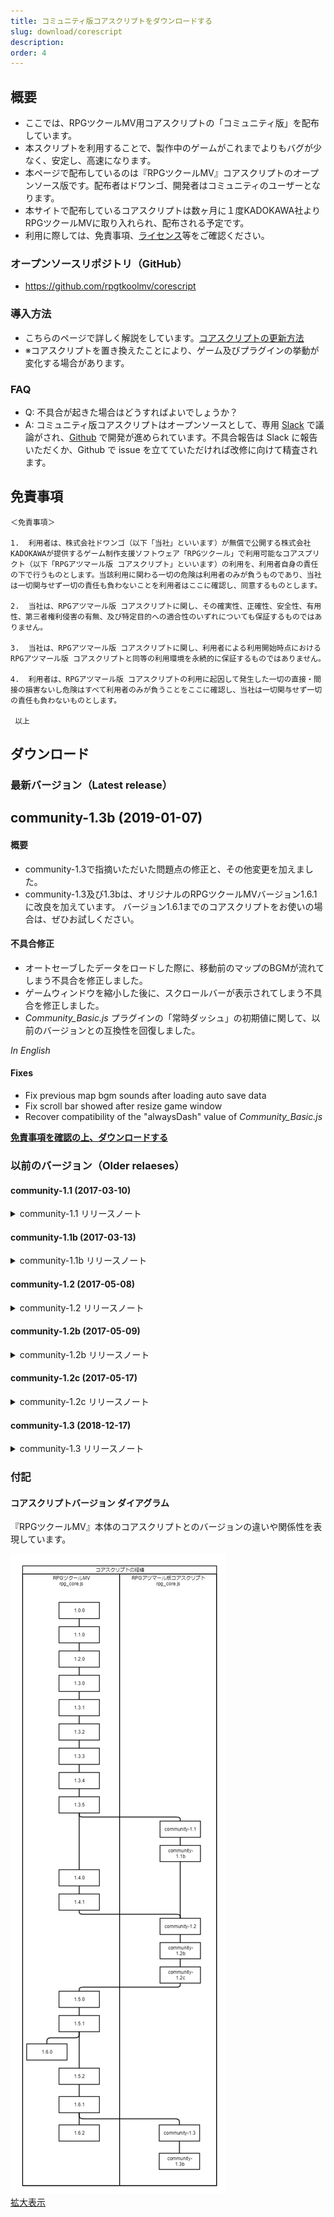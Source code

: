 ```yaml
---
title: コミュニティ版コアスクリプトをダウンロードする
slug: download/corescript
description:
order: 4
---
```


## 概要

- ここでは、RPGツクールMV用コアスクリプトの「コミュニティ版」を配布しています。  
- 本スクリプトを利用することで、製作中のゲームがこれまでよりもバグが少なく、安定し、高速になります。
- 本ページで配布しているのは『RPGツクールMV』コアスクリプトのオープンソース版です。配布者はドワンゴ、開発者はコミュニティのユーザーとなります。
- 本サイトで配布しているコアスクリプトは数ヶ月に１度KADOKAWA社よりRPGツクールMVに取り入れられ、配布される予定です。
- 利用に際しては、免責事項、[ライセンス](https://github.com/rpgtkoolmv/corescript/blob/master/LICENSE)等をご確認ください。

### オープンソースリポジトリ（GitHub）

- https://github.com/rpgtkoolmv/corescript

### 導入方法

- こちらのページで詳しく解説をしています。[コアスクリプトの更新方法](corescript-usage)
- ※コアスクリプトを置き換えたことにより、ゲーム及びプラグインの挙動が変化する場合があります。

### FAQ

- Q: 不具合が起きた場合はどうすればよいでしょうか？
- A: コミュニティ版コアスクリプトはオープンソースとして、専用 [Slack](https://rpg-atsumaru.slack.com/) で議論がされ、[Github](https://github.com/rpgtkoolmv/corescript) で開発が進められています。不具合報告は Slack に報告いただくか、Github で issue を立てていただければ改修に向けて精査されます。

## 免責事項

    ＜免責事項＞

    1.  利用者は、株式会社ドワンゴ（以下「当社」といいます）が無償で公開する株式会社KADOKAWAが提供するゲーム制作支援ソフトウェア「RPGツクール」で利用可能なコアスプリクト（以下「RPGアツマール版 コアスクリプト」といいます）の利用を、利用者自身の責任の下で行うものとします。当該利用に関わる一切の危険は利用者のみが負うものであり、当社は一切関与せず一切の責任も負わないことを利用者はここに確認し、同意するものとします。

    2.  当社は、RPGアツマール版 コアスクリプトに関し、その確実性、正確性、安全性、有用性、第三者権利侵害の有無、及び特定目的への適合性のいずれについても保証するものではありません。

    3.  当社は、RPGアツマール版 コアスクリプトに関し、利用者による利用開始時点におけるRPGアツマール版 コアスクリプトと同等の利用環境を永続的に保証するものではありません。

    4.  利用者は、RPGアツマール版 コアスクリプトの利用に起因して発生した一切の直接・間接の損害ないし危険はすべて利用者のみが負うことをここに確認し、当社は一切関与せず一切の責任も負わないものとします。

     以上

## ダウンロード

### 最新バージョン（Latest release）
**community-1.3b** (2019-01-07)
---
#### 概要
- community-1.3で指摘いただいた問題点の修正と、その他変更を加えました。
- community-1.3及び1.3bは、オリジナルのRPGツクールMVバージョン1.6.1に改良を加えています。 バージョン1.6.1までのコアスクリプトをお使いの場合は、ぜひお試しください。

#### 不具合修正
- オートセーブしたデータをロードした際に、移動前のマップのBGMが流れてしまう不具合を修正しました。
- ゲームウィンドウを縮小した後に、スクロールバーが表示されてしまう不具合を修正しました。
- *Community_Basic.js* プラグインの「常時ダッシュ」の初期値に関して、以前のバージョンとの互換性を回復しました。

*In English*
#### Fixes
- Fix previous map bgm sounds after loading auto save data
- Fix scroll bar showed after resize game window
- Recover compatibility of the "alwaysDash" value of *Community_Basic.js*

**[免責事項を確認の上、ダウンロードする](http://dl.cdn.nimg.jp/atsumaru/atsumaru/corescript/1/3/community-1.3b_190116.zip)**

### 以前のバージョン（Older relaeses）

#### community-1.1 (2017-03-10)

<details><summary>community-1.1 リリースノート</summary>
<div>

---------  
**概要**  
 今回のキーワードは「バグ修正」「WebGL」「プリロード（事前読み込み）」です。 特にモバイル端末でもWebGLモードを採用したことによってより高速で高級なゲームの描画が実現されました。 また、プリロードによって後に扱う画像をあらかじめバックグラウンドで（ゲームを固めずに）ロードするようにしましたので、回線が細い環境でもある程度快適に楽しんで頂けると思います！    
---------  
**新機能**  
画像のプリロード（事前読み込み）機能を追加しました。  
マップ、コモン、バトルの各イベントの開始時に、そのイベントページの命令を解析して使用する画像を先行して読み込みます。読み込んでいる間もゲームの動作は止まりませんので、体感的には読み込みが早くなります。このプリロードシステムはプラグインからも`ImageManager.requestXxxxx`の形で利用することが出来ます。  
---------  
**仕様変更**  
- メモリ管理機構を導入しました。  
あらかじめ機構で定められたメモリの使用量上限以上に画像を溜め込まないようになりました。この上限値は`ImageCache.limit`で定義されていますので、必要に応じてプラグインなどで変更することができます。  
- すべての環境でWebGLモードを採用しました。  
これまではモバイル端末では強制的にcanvasモードで起動してきましたが、上記のメモリ問題の解消にともなってWebGLモードを使用できるようになりました。WebGLはブラウザの新しい描画APIで、canvasモードよりも高速で高級な描画が可能になります。これによりモバイル端末でのゲームの動作速度が改善するほか、WebGLを用いたプラグインがモバイル端末でも動くようになるなど多岐にわたるメリットがあります。  
- フォントの読み込み方法を改善しました。  
一部のブラウザで有効なCSS Font Loadingという仕組みによる読み込みを採用しました。これにより対応ブラウザではフォントの読み込みに20秒以上かかってもFont load errorが出なくなります。また、Chromeで別のゲームのフォントが混ざる不具合が解消されます。  
- 「ムービーの再生」に関して複数の点を変更しました。    
まず、Androidでムービーの再生が出来ない不具合を修正しました。次にムービーが終了するまでイベントコマンドが進まないようにしました。また、iPod/iPhoneでのムービー再生はこれまでフルスクリーンとなっていましたが、ユーザー体験を統一するため他のデバイスと同じインライン方式にしました。  
- 顔画像つき文章の表示、アニメーションの表示、タイルセットの変更の際の画像読み込み待機を必要最小限にしました。  
これらの命令ではすべての画像が読み込まれるまで待機していましたが、関係ない画像が読み込まれるまで待つといたずらに時間がかかる可能性がありました。そこでそれぞれの命令で使用する画像のみ読み込みを待つように変更しました。  
---------  
**不具合修正**  
- 「ピクチャの消去」時にエラーが発生することがある不具合を修正しました。  
- 並列処理イベント実行中のセーブが失敗することがある不具合を修正しました。  
- boxWidth, boxHeightを変更していると表示がおかしくなる不具合を修正しました。  
- iOS8のSafariで動作しない不具合を修正しました。  
- ME演奏後や戦闘終了後にBGM/BGSの音量を変更できない不具合を修正しました。  
- 二つ目の武器のアニメーションが正しく反転されていない不具合を修正しました。  
- windowLayerにプラグインなどでスプライトを追加すると表示されないことがある不具合を修正しました。  
- mac及びiOSでゲーム画面に黒線が表示される不具合を修正しました。（Pixi4.4.1への更新による修正）  
---------  
**特にテストしてほしいところ**  
変えたところをテストして頂けるとありがたいです！（そりゃそうだ）  
特に画像の読み込み系の変更（メモリに関する修正とプリロード）は大きな改変ですので、画像をたくさん使ってるゲームがあったらテストしてもらえると助かります！  
矢継ぎ早にピクチャーを出しまくる、シーンを切り替えまくるなど画像を大量に使い、切り替えるテスト大歓迎です。  
テストの際は同梱の *Debug_ReportMemory.js* をお使いください！右上に読み込んでいる画像のサイズや数が表示されます。  
正常に動作していればこの数字が一定です。もしも増え続けるようだとやばいかもなので状況と共にご報告頂けるとうれしいです。  
---------  
**今回のコミッター（コードを書いた人）**   
- liply  
- くらむぼん  
- wilfrem  
- ivanpopelyshev  
---------  
**次回予告**  
はじめに、画像を読み込んで...ちくしょう！読み込みエラーだ！  
お前はいつもそうだ。このゲームはお前の人生そのものだ。  
お前は色んなゲームに手をつけるが、一つだってエラー無しでクリアできない。誰もお前を愛さない。  
次回、「さらば画像ロードエラー、来たれロードリトライ！」お楽しみに！  
---------  
**[免責事項を確認の上、ダウンロードする](http://dl.cdn.nimg.jp/atsumaru/atsumaru/corescript/1/1/community-1.1.zip?170310)**

</div></details>



#### community-1.1b (2017-03-13)

<details><summary>community-1.1b リリースノート</summary>
<div>

---------  
**概要**  
- community-1.1で指摘いただいた問題点を修正しました。  
 ---------  
**不具合修正**  
- コアスクリプトのファイル最上部にコミュニティバージョンを追記  
- すべての付属プラグインに日本語の説明文を追記  
- 画像の間違った範囲がくり抜かれることがあるバグを修正  
- 画像を暗号化しているとプレイできないエラーを修正  
- Pixiからの警告文が出ないように修正  
- プラグイン作者向け：循環参照のバグを修正  
---------  
**[免責事項を確認の上、ダウンロードする](http://dl.cdn.nimg.jp/atsumaru/atsumaru/corescript/1/1/community-1.1b.zip?170313)**

</div>
</details>

#### community-1.2 (2017-05-08)
<details><summary>community-1.2 リリースノート</summary>
<div>

---------  
**概要**  
今回のテーマは「ゲームが止まることを防ぐ」です。  
まず「データの読み込み失敗時にリトライする」機能を追加しました。これでもう、たった一度のロードエラーでゲームを台無しにして机の下に潜り込むことはありませんね！  
続いて「利用メモリの削減」をしました。ベストケースで画像のメモリ利用量が半分になり、多数の画像を用いても落ちにくくなります。他にもいくつか不具合修正や改善が行われています。  
---------  
**新機能**  
- リソースの読み込み失敗時にリトライする機能を追加しました。  
画像、音声、動画、マップデータ（これらをまとめて「リソース」と呼びます）の読み込みに失敗した場合、まず３回まで自動でロードをやり直します。それでもうまくいかない場合はロードに失敗したファイル名とリトライボタンを表示しますので、電波の入る位置に移動してからボタンをタッチ（または決定キーを押す）してください。  
- （技術者向け）マスターボリュームAPIを追加しました。  
`AudioManager.masterVolume`に数値（最小値:0,最大値:1,初期値:1） を代入すると、すべてのBGM,BGS,ME,SE,ムービーの音量を一括で変更できます（オプションや曲ごとの音量設定は掛け算されます）。  
---------  
**仕様変更**  
- canvasモードとWebGLモードの選択を自動選択にしました。  
canvasモードとWebGLモードの選択を自動選択（WebGLに対応している場合のみWebGLモード）にしました。Android4.4系の一部端末でWebGLモードに対応していなかったためです。ほとんどのモバイルデバイスでWebGLが使えるようになった点は変わりないのでご安心ください。  
- 画像のメモリ量を節約しました。  
Bitmapの内部動作を変更し、画像のメモリ量を節約しました。ベストケースで画像のメモリ量が半減します。  
---------  
**不具合修正**  
- モバイルデバイスのChromeでゲーム内をスワイプするとゲーム外部分がスクロールしてしまう不具合を修正しました。  
- Firefoxで正常に音声がフェードアウトしない不具合を修正しました。  
- *rpg_core.js* 内の説明コメントを修正しました。  
- コモンイベント内で同じコモンイベントを呼び出すとエラーが出る不具合を修正しました。  
- 画像暗号化モードで画像が読み込めなかった時にエラーが出ない不具合を修正しました。  
---------  
**特にテストしてほしいところ**  
今回も「リトライ」「画像メモリ節約」などの画像表示に関する新機能と変更が中心ですので、画像を色んなパターンで、たくさん使ったテストをしていただけるとありがたいです。ご自分のゲームでそのまま試して頂くのが手っ取り早いですね！  
リトライ機能をテストする時は同梱している *Debug_FailLoading.js* という読み込み失敗用のプラグインをお使いください！  
---------  
**今回のコミッター（コードを書いた人）**  
- liply  
- くらむぼん  
- wilfrem  
- niokasgami  
- ruたん  
---------  
**次回予告**  
やめて！ 長いボス専用演出に加えて派手な炎アニメーションを読み込ませられたら、スマホのバッテリーまで燃え尽きちゃう！   
お願い、死なないでバッテリー！ あんたが今ここで倒れたら、かれこれ３時間のゲームプレイはどうなっちゃうの？   
電池はまだ残ってる。ここを耐えれば、セーブポイントに辿り着けるんだから！  
次回、「バッテリー死す。謎のオートセーブの正体とは！？」お楽しみに！  
---------  
**[免責事項を確認の上、ダウンロードする](http://dl.cdn.nimg.jp/atsumaru/atsumaru/corescript/1/2/community-1.2.zip?170508)**

</div>
</details>



#### community-1.2b (2017-05-09)
<details><summary>community-1.2b リリースノート</summary>
<div>

---------  
**概要**  
- community-1.2で指摘いただいた問題点を修正しました。  
---------  
**不具合修正**  
- ツクール上の操作で多くの画像が拡大縮小された時にぼやける不具合を修正  
- フィールド上のFPSが本家ＲＰＧツクールよりも遅い問題を修正  
- Pixiのバージョンを本家RPGツクールMVのものに統一  
---------  
**in English**  
- fix images' blurring  
- fix FPS of field screen  
- unify pixi version to original RPGMakerMV  
----------  
**[免責事項を確認の上、ダウンロードする](http://dl.cdn.nimg.jp/atsumaru/atsumaru/corescript/1/2/community-1.2b.zip?170509)**
</div>
</details>

#### community-1.2c (2017-05-17)
<details><summary>community-1.2c リリースノート</summary>
<div>

---------  
**追記**  
- community-1.2c が RPGツクールMV ver1.5.0 のコアスクリプトとして採用されました。    
---------  
**概要**  
- community-1.2bで指摘いただいた問題点の修正と、その他変更を加えました。  
---------  
**変更点**  
- ピクチャーの変更時に前のピクチャーがちらつく問題を修正  
- リトライボタンが表示されている間はゲームをポーズするようにした  
- メモリリポートプラグインで重複する画像を複数回カウントしないようにした  
- 透明な上層チップを置くと、同じ位置の「前のマップの」不透明チップが置かれる不具合を修正  
- 同梱プラグインの *Debug_FailLoading.js* が動作しない不具合を修正  
- Scene_Baseに説明コメントを追加  
- コアスクリプトのファイルをすべて正しくコピーできているか確かめるヘルスチェックプラグインを追加  
- キャッシュ上限値や解像度、常時ダッシュの初期値などを設定できるベーシックプラグインを追加 。(2017/5/22更新：ウィンドウサイズも変更できるようにアップデートされています。)  
---------  
**in English**  
- Fix the previous picture flickers when changing pictures  
- Pause the game while the retry button is displayed  
- Change *Debug_MemoryReport.js* that duplicate images are not counted more than once  
- Fix opaque chips of the PREVIOUS map at the same position are placed when placing a transparent upper layer chip  
- Fix *Debug_FailLoading.js* does not work  
- Add docs to Scene_Base  
- Add *Debug_HealthCheck.js* to check that all core script files are correctly copied  
- Add *Community_Basic.js* that allows you to set cache upper limit value, resolution and default value of AlwaysDash  
---------  
**[免責事項を確認の上、ダウンロードする](http://dl.cdn.nimg.jp/atsumaru/atsumaru/corescript/1/2/community-1.2c_170522.zip)**
</div>
</details>


#### community-1.3 (2018-12-17)
<details><summary>community-1.3 リリースノート</summary>
<div>

---------  
**概要**  
みなさん、おまたせしました！  
一年間のブランクを空け、コミュニティ版コアスクリプトが戻ってきました！！  
今回は様々な不具合修正に加え、オートセーブやローディングバーなどの新機能を追加しました。  
新機能は *Community_Basic.js* プラグインによって有効化できますので、ぜひ活用してみてくださいー。  
---------  
**新機能**  
- マップ切替時にオートセーブする機能を追加しました。  
- シーン切替時に画像・音声の読み込み状況を表示するローディングバーを追加しました。  
- エラー発生時に詳細な情報（エラーが発生したイベントの情報・行番号やスタックトレースなど）を表示できるようになりました。  
- テキストスピードを変更できる機能を追加しました。文章の表示内で\S[数字]でスピードを変更でき、数字が大きいほどスピードが遅くなります（0で瞬間表示）。また、*Community_Basic.js* プラグインを用いてデフォルト値を指定できます。  
- 新機能はいずれも *Community_Basic.js* プラグインを用いて有効化することができます。  
---------  
**改善**  
- 敵キャラクター画像などがフラッシュする際の負荷を軽減しました。  
- ゲームをセーブ＆ロードする処理の負荷を軽減しました。  
- その他に数点、細かく効率を改善しました。  
---------  
**不具合修正**  
- Crosswalkを用いてAndroidアプリ版を出力するとゲームが正常に動作しない不具合を修正しました。  
- Enigma Virtual Boxを用いて出力したゲームで遊ぶとセーブができなくなる不具合を修正しました。  
- ブラウザ拡張によってエラーが発生した際に、ゲームが停止しないように修正しました。  
- iOSでローディングエラーが発生した場合に、リトライボタンをタッチできない不具合を修正しました。  
- 21pxよりも小さい文字を描画すると文字が滲む不具合を修正しました。  
- 状態異常などでアイテムを使用可能なパーティーメンバーが一人もいない状態でアイテムを使用するとエラーになる不具合を修正しました。  
- 大きな(ファイル名が$で始まる)キャラクターがウィンドウ内に正しく描画されない不具合を修正しました。  
- 一部のoggファイルのループタグを正しく読み込めない不具合を修正しました。  
- リフレッシュレートの高いモニターでプレイするとプレイ時間が早回しになる不具合を修正しました。  
- Safariブラウザで文字の描画位置が１ピクセルずれている不具合を修正しました。  
- `Object.create(null)` で作成されたオブジェクトをセーブした場合、エラーになる不具合を修正しました。  
- ゲーム画面がフォーカスを失った際に、画面をタッチしたままの状態になる不具合を修正しました。  
- マップイベントをロングタッチしていると、二重にイベントを起動することがある不具合を修正しました。  
- Chrome 69において、ウィンドウの背景や中身が正しく表示されないことがある不具合を修正しました。  
- バージョン1.5.0以降、ニューゲーム時に遠景よりもマップの表示が一瞬だけ遅れる（遠景がちらつく）不具合を修正しました。  
- ゲームをプレイ中にユーザーエージェントをiOS Safariから他のものへ切り替えると画面が停止する不具合を修正しました。  
- 極稀に音声が聞こえているのにもかかわらずゲーム画面が動かなくなる不具合を修正しました。  
- その他に、プラグインを用いた際に不具合の原因となるコードをいくつか修正しました。  
---------  
**今回のコミッター（コードを書いた人）**  
- liply  
- くらむぼん  
- しぐれん  
- bungcip  
- wilfrem  
- 白  
- ruたん  
- サンシロ  
---------  
**次回予告**  
問．たかし君がギターを演奏すると、PC版のゲームでは0.5秒後に、スマホ版では5秒後に聞こえました。 音の速さが340m/sだとすると、PC版とスマホ版の間の距離は何メートルでしょうか？  
答．どちらのゲームもあなたの目の前にありますが、音声の再生開始までに時間がかかっています。  
次回、「音を置き去りにしない！」お楽しみに！  
---------  
**In English**  
---------  
**Summary**  
Hi, everyone. The community version corescript is back!  
We fixed many of bugs, and added new features such as autosave and loading bar.  
New features can be activated by the *Community_Basic.js* plugin.  
Enjoy new corescript!  
---------  
**Features**  
- Add autosave when you move to another map.  
- Add a loading bar that displays loading status of images and sounds when switching to another scene.  
- Add detailed information (information of the event where the error occurred, line number, stack trace, etc.) when an error occurs.  
- Add changing text speed. Within the "Show text..." you can change the speed with \S[number], the higher the number the slower the speed (if 0, show all texts at once). You can also specify a default value using the *Community_Basic.js* plugin.  
- You can enable (or disable) each of these features by *Community_Basic.js* plugin.  
---------  
**Improvements**  
- Improve the efficiency of flushing images (such as enemy characters).  
- Improve the efficiency of processing to save and load games.  
- Several other points, the efficiency is improved.  
---------  
**Fixes**  
- Fix the game does not work properly when deploying to Android app using Crosswalk.  
- Fix cannot save when playing the game deployed using Enigma Virtual Box.  
- Fix to prevent the game from stopping when an error occurs due to browser extension.  
- Fix cannot touch the retry button when loading error occurred on iOS.  
- Fix letters blurred when drawing smaller characters than 21px.  
- Fix an error when using an item without party member that can use items due to a bad status or the like.  
- Fix large characters (whose filename begins with $) are not rendered correctly in the window.  
- Fix loop tag of some ogg files cannot be read correctly.  
- Fix playing time fast-forwarded when playing on a monitor with a higher refresh rate.  
- Fix where the drawing position of letters is shifted by 1 pixel in Safari browser.  
- Fix an error when saving objects created with `Object.create(null)`.  
- Fix keep touching when the game screen loses focus.  
- Fix double trigger events when long touching map events.  
- Fix the background and contents of the windows might not be displayed correctly on Chrome 69.  
- Fix rendering the map is delayed for a moment than the parallax at NewGame.  
- Fix the game freezes when user agent is changed from iOS Safari to another while playing the game.  
- Fix the game screen freezes despite sound being heard.  
- Several other points, fix some code that might cause the problem when using plugin.  
---------  
**Committers**  
- liply  
- krmbn0576  
- Sigureya  
- bungcip  
- wilfrem  
- white-mns  
- rutan  
- rev2nym  
---------  
**Trailer**  
Question: When Takashi-kun played the guitar, it sounded 0.5 seconds later in the RMMV game for PC and 5 seconds later for smartphone. If the sound speed is 340 m/s, how many meters is the distance between the PC version and the smartphone version?  
Answer: Both games are in front of you, but it takes time to start playing the sound.  
Next time, "Overcome delaying of sounds!" Look forward to it!  
---------  
**[免責事項を確認の上、ダウンロードする](http://dl.cdn.nimg.jp/atsumaru/atsumaru/corescript/1/3/community-1.3_181217.zip)**
</div>

</details>

### 付記
#### コアスクリプトバージョン ダイアグラム
『RPGツクールMV』本体のコアスクリプトとのバージョンの違いや関係性を表現しています。

![diagram](/images/download/corescript_version_diagram.png)  
<a href="/images/download/corescript_version_diagram.png" target="_blank">拡大表示</a>
